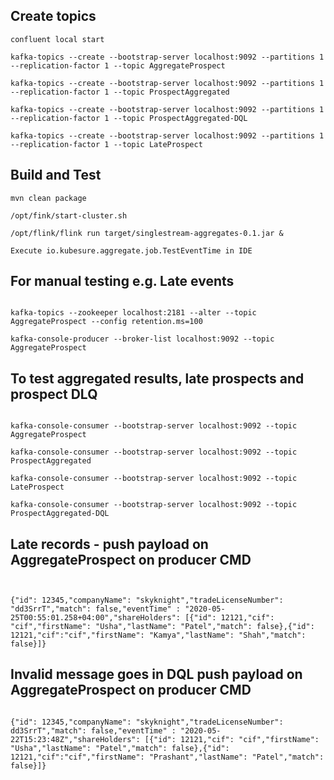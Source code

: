 

## Create topics

```
confluent local start

kafka-topics --create --bootstrap-server localhost:9092 --partitions 1 --replication-factor 1 --topic AggregateProspect

kafka-topics --create --bootstrap-server localhost:9092 --partitions 1 --replication-factor 1 --topic ProspectAggregated

kafka-topics --create --bootstrap-server localhost:9092 --partitions 1 --replication-factor 1 --topic ProspectAggregated-DQL

kafka-topics --create --bootstrap-server localhost:9092 --partitions 1 --replication-factor 1 --topic LateProspect

```

## Build and Test

``` 
mvn clean package

/opt/fink/start-cluster.sh

/opt/flink/flink run target/singlestream-aggregates-0.1.jar &

Execute io.kubesure.aggregate.job.TestEventTime in IDE 

```

## For manual testing e.g. Late events 

```

kafka-topics --zookeeper localhost:2181 --alter --topic AggregateProspect --config retention.ms=100

kafka-console-producer --broker-list localhost:9092 --topic AggregateProspect

```

## To test aggregated results, late prospects and prospect DLQ  

```

kafka-console-consumer --bootstrap-server localhost:9092 --topic AggregateProspect

kafka-console-consumer --bootstrap-server localhost:9092 --topic ProspectAggregated

kafka-console-consumer --bootstrap-server localhost:9092 --topic LateProspect

kafka-console-consumer --bootstrap-server localhost:9092 --topic ProspectAggregated-DQL

```

## Late records - push payload on AggregateProspect on producer CMD

```


{"id": 12345,"companyName": "skyknight","tradeLicenseNumber": "dd3SrrT","match": false,"eventTime" : "2020-05-25T00:55:01.258+04:00","shareHolders": [{"id": 12121,"cif": "cif","firstName": "Usha","lastName": "Patel","match": false},{"id": 12121,"cif":"cif","firstName": "Kamya","lastName": "Shah","match": false}]}

```

## Invalid message goes in DQL push payload on AggregateProspect on producer CMD

```

{"id": 12345,"companyName": "skyknight","tradeLicenseNumber": dd3SrrT","match": false,"eventTime" : "2020-05-22T15:23:48Z","shareHolders": [{"id": 12121,"cif": "cif","firstName": "Usha","lastName": "Patel","match": false},{"id": 12121,"cif":"cif","firstName": "Prashant","lastName": "Patel","match": false}]}

```